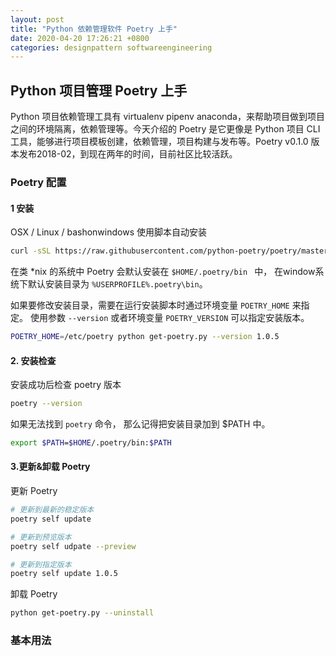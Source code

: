 ```yaml
---
layout: post
title: "Python 依赖管理软件 Poetry 上手"
date: 2020-04-20 17:26:21 +0800
categories: designpattern softwareengineering
---
```


## Python 项目管理 Poetry 上手

Python 项目依赖管理工具有 virtualenv pipenv anaconda，来帮助项目做到项目之间的环境隔离，依赖管理等。今天介绍的 Poetry 是它更像是 Python 项目 CLI 工具，能够进行项目模板创建，依赖管理，项目构建与发布等。Poetry v0.1.0 版本发布2018-02，到现在两年的时间，目前社区比较活跃。

### Poetry 配置

#### 1  安装

OSX / Linux / bashonwindows 使用脚本自动安装

```bash
curl -sSL https://raw.githubusercontent.com/python-poetry/poetry/master/get-poetry.py | python
```

在类 *nix 的系统中 Poetry 会默认安装在 <code>$HOME/.poetry/bin </code> 中， 在window系统下默认安装目录为 <code>%USERPROFILE%\.poetry\bin</code>。

如果要修改安装目录，需要在运行安装脚本时通过环境变量 <code>POETRY_HOME</code> 来指定。 使用参数 <code>--version</code> 或者环境变量 <code>POETRY_VERSION</code> 可以指定安装版本。

```bash
POETRY_HOME=/etc/poetry python get-poetry.py --version 1.0.5
```

#### 2. 安装检查

安装成功后检查 poetry 版本

```bash
poetry --version
```

如果无法找到  <code>poetry</code> 命令， 那么记得把安装目录加到 $PATH 中。

```bash
export $PATH=$HOME/.poetry/bin:$PATH
```

#### 3.更新&卸载 Poetry

更新 Poetry 

```bash
# 更新到最新的稳定版本
poetry self update

# 更新到预览版本
poetry self udpate --preview

# 更新到指定版本
poetry self update 1.0.5
```

卸载 Poetry

```bash
python get-poetry.py --uninstall
```



### 基本用法



